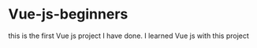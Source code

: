 # Vue-js-beginners
this is the first Vue js project I have done. I learned Vue js with this project 

